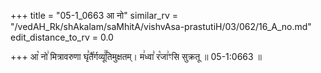 +++
title = "05-1_0663 आ नो"
similar_rv = "/vedAH_Rk/shAkalam/saMhitA/vishvAsa-prastutiH/03/062/16_A_no.md"
edit_distance_to_rv = 0.0

+++
आ꣡ नो꣢ मित्रावरुणा घृ꣣तै꣡र्गव्यू꣢꣯तिमुक्षतम्। म꣢ध्वा꣣ र꣡जा꣢ꣳसि सुक्रतू ॥ 05-1:0663 ॥

<div class="js_include " url="/vedAH_Rk/shAkalam/saMhitA/vishvAsa-prastutiH/03/062/16_A_no.md"  newLevelForH1="2" title="विश्वास-शाकल-प्रस्तुतिः"  > </div>